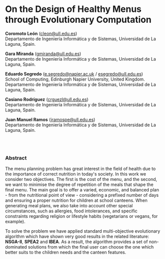 # On the Design of Healthy Menus through Evolutionary Computation

**Coromoto León** (cleon@ull.edu.es) </br>
Departamento de Ingeniería Informática y de Sistemas, Universidad de La Laguna, Spain.

**Gara Miranda** (gmiranda@ull.edu.es) </br>
Departamento de Ingeniería Informática y de Sistemas, Universidad de La Laguna, Spain.

**Eduardo Segredo** (e.segredo@napier.ac.uk / esegredo@ull.edu.es) </br>
School of Computing, Edinburgh Napier University, United Kingdom. </br>
Departamento de Ingeniería Informática y de Sistemas, Universidad de La Laguna, Spain.

**Casiano Rodríguez** (crguezl@ull.edu.es) </br>
Departamento de Ingeniería Informática y de Sistemas, Universidad de La Laguna, Spain.

**Juan Manuel Ramos** (jramospe@ull.edu.es) </br>
Departamento de Ingeniería Informática y de Sistemas, Universidad de La Laguna, Spain.

</br></br>
### Abstract

The menu planning problem has great interest in the field of health due to the importance of correct nutrition in today's society. 
In this work we consider two objectives. The first is the cost of the menu, and the second, we want to minimise the degree of repetition of the meals that shape the final menu. The main goal is to offer a varied, economic, and balanced plan - from the nutritional point of view - considering a prefixed number of days  and ensuring a proper nutrition for children at school canteens.
When generating meal plans, we also take into account other special circumstances, such as allergies, food intolerances, and specific constraints regarding religion or lifestyle habits (vegetarians or vegans, for example).

To solve the problem we have applied standard multi-objective evolutionary algorithm which have shown very good results in the related literature: **NSGA-II**, **SPEA2** and **IBEA**. 
As a result, the algorithm provides a set of non-dominated solutions from which the final user can choose the one which better suits to the children needs and the canteen features. 
